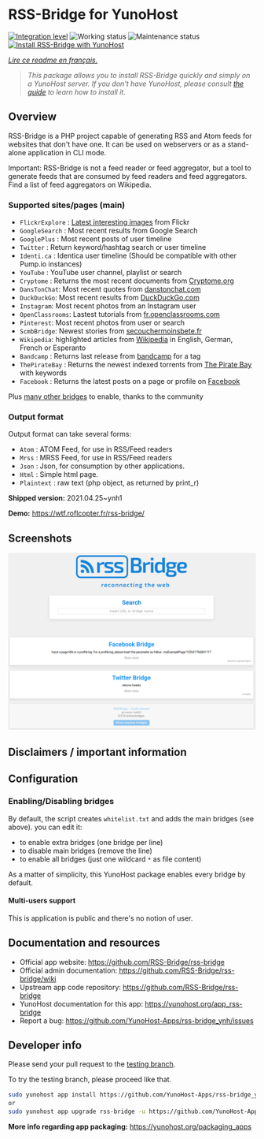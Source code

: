 <!--
N.B.: This README was automatically generated by https://github.com/YunoHost/apps/tree/master/tools/README-generator
It shall NOT be edited by hand.
-->

# RSS-Bridge for YunoHost

[![Integration level](https://dash.yunohost.org/integration/rss-bridge.svg)](https://dash.yunohost.org/appci/app/rss-bridge) ![Working status](https://ci-apps.yunohost.org/ci/badges/rss-bridge.status.svg) ![Maintenance status](https://ci-apps.yunohost.org/ci/badges/rss-bridge.maintain.svg)  
[![Install RSS-Bridge with YunoHost](https://install-app.yunohost.org/install-with-yunohost.svg)](https://install-app.yunohost.org/?app=rss-bridge)

*[Lire ce readme en français.](./README_fr.md)*

> *This package allows you to install RSS-Bridge quickly and simply on a YunoHost server.
If you don't have YunoHost, please consult [the guide](https://yunohost.org/#/install) to learn how to install it.*

## Overview

RSS-Bridge is a PHP project capable of generating RSS and Atom feeds for websites that don't have one. It can be used on webservers or as a stand-alone application in CLI mode.

Important: RSS-Bridge is not a feed reader or feed aggregator, but a tool to generate feeds that are consumed by feed readers and feed aggregators. Find a list of feed aggregators on Wikipedia.

### Supported sites/pages (main)

 * `FlickrExplore` : [Latest interesting images](http://www.flickr.com/explore) from Flickr
 * `GoogleSearch` : Most recent results from Google Search
 * `GooglePlus` : Most recent posts of user timeline
 * `Twitter` : Return keyword/hashtag search or user timeline
 * `Identi.ca` : Identica user timeline (Should be compatible with other Pump.io instances)
 * `YouTube` : YouTube user channel, playlist or search
 * `Cryptome` : Returns the most recent documents from [Cryptome.org](http://cryptome.org/)
 * `DansTonChat`: Most recent quotes from [danstonchat.com](http://danstonchat.com/)
 * `DuckDuckGo`: Most recent results from [DuckDuckGo.com](https://duckduckgo.com/)
 * `Instagram`: Most recent photos from an Instagram user
 * `OpenClassrooms`: Lastest tutorials from [fr.openclassrooms.com](http://fr.openclassrooms.com/)
 * `Pinterest`: Most recent photos from user or search
 * `ScmbBridge`: Newest stories from [secouchermoinsbete.fr](http://secouchermoinsbete.fr/)
 * `Wikipedia`: highlighted articles from [Wikipedia](https://wikipedia.org/) in English, German, French or Esperanto
 * `Bandcamp` : Returns last release from [bandcamp](https://bandcamp.com/) for a tag
 * `ThePirateBay` : Returns the newest indexed torrents from [The Pirate Bay](https://thepiratebay.se/) with keywords
 * `Facebook` : Returns the latest posts on a page or profile on [Facebook](https://facebook.com/)

Plus [many other bridges](bridges/) to enable, thanks to the community

### Output format

Output format can take several forms:

 * `Atom` : ATOM Feed, for use in RSS/Feed readers
 * `Mrss` : MRSS Feed, for use in RSS/Feed readers
 * `Json` : Json, for consumption by other applications.
 * `Html` : Simple html page.
 * `Plaintext` : raw text (php object, as returned by print_r)
 

**Shipped version:** 2021.04.25~ynh1

**Demo:** https://wtf.roflcopter.fr/rss-bridge/

## Screenshots

![Screenshot of RSS-Bridge](./doc/screenshots/screenshot_rss-bridge_welcome.png)

## Disclaimers / important information

## Configuration

### Enabling/Disabling bridges

By default, the script creates `whitelist.txt` and adds the main bridges (see above). you can edit it:

 * to enable extra bridges (one bridge per line)
 * to disable main bridges (remove the line)
 * to enable all bridges (just one wildcard `*` as file content)

As a matter  of simplicity, this YunoHost package enables every bridge by default.

#### Multi-users support

This is application is public and there's no notion of user.

## Documentation and resources

* Official app website: <https://github.com/RSS-Bridge/rss-bridge>
* Official admin documentation: <https://github.com/RSS-Bridge/rss-bridge/wiki>
* Upstream app code repository: <https://github.com/RSS-Bridge/rss-bridge>
* YunoHost documentation for this app: <https://yunohost.org/app_rss-bridge>
* Report a bug: <https://github.com/YunoHost-Apps/rss-bridge_ynh/issues>

## Developer info

Please send your pull request to the [testing branch](https://github.com/YunoHost-Apps/rss-bridge_ynh/tree/testing).

To try the testing branch, please proceed like that.

``` bash
sudo yunohost app install https://github.com/YunoHost-Apps/rss-bridge_ynh/tree/testing --debug
or
sudo yunohost app upgrade rss-bridge -u https://github.com/YunoHost-Apps/rss-bridge_ynh/tree/testing --debug
```

**More info regarding app packaging:** <https://yunohost.org/packaging_apps>
